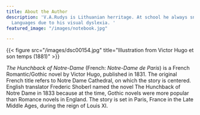 ```yaml
---
title: About the Author
description: 'V.A.Rudys is Lithuanian herritage. At school he always snuggled with
  Languages due to his visual dyslexia. '
featured_image: "/images/notebook.jpg"

---
```

{{< figure src="/images/dsc00154.jpg" title="Illustration from Victor Hugo et son temps (1881)" >}}

_The Hunchback of Notre-Dame_ (French: _Notre-Dame de Paris_) is a French Romantic/Gothic novel by Victor Hugo, published in 1831. The original French title refers to Notre Dame Cathedral, on which the story is centered. English translator Frederic Shoberl named the novel The Hunchback of Notre Dame in 1833 because at the time, Gothic novels were more popular than Romance novels in England. The story is set in Paris, France in the Late Middle Ages, during the reign of Louis XI.